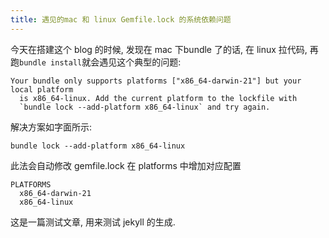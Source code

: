 ```yaml
---
title: 遇见的mac 和 linux Gemfile.lock 的系统依赖问题
---
```


今天在搭建这个 blog 的时候, 发现在 mac 下bundle 了的话, 在 linux 拉代码, 再跑`bundle install`就会遇见这个典型的问题:


```
Your bundle only supports platforms ["x86_64-darwin-21"] but your local platform
  is x86_64-linux. Add the current platform to the lockfile with
  `bundle lock --add-platform x86_64-linux` and try again.
```
	
解决方案如字面所示:


`bundle lock --add-platform x86_64-linux`


此法会自动修改 gemfile.lock   在 platforms 中增加对应配置

```
PLATFORMS
  x86_64-darwin-21
  x86_64-linux
```

这是一篇测试文章, 用来测试 jekyll 的生成.

